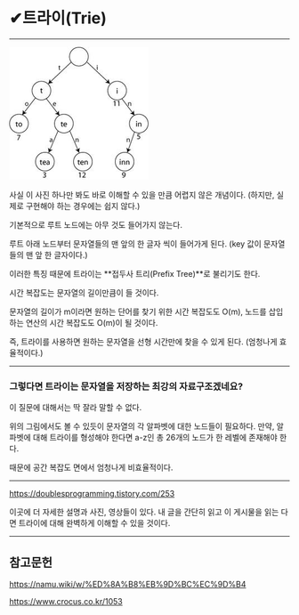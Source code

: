 # ✔트라이(Trie)

---

![trie](../assets/img/trie.jpg)

사실 이 사진 하나만 봐도 바로 이해할 수 있을 만큼 어렵지 않은 개념이다. (하지만, 실제로 구현해야 하는 경우에는 쉽지 않다.)

기본적으로 루트 노드에는 아무 것도 들어가지 않는다.

루트 아래 노드부터 문자열들의 맨 앞의 한 글자 씩이 들어가게 된다. (key 값이 문자열들의 맨 앞 한 글자이다.)

이러한 특징 때문에 트라이는 **접두사 트리(Prefix Tree)**로 불리기도 한다.

시간 복잡도는 문자열의 길이만큼이 들 것이다.

문자열의 길이가 m이라면 원하는 단어를 찾기 위한 시간 복잡도도 O(m), 노드를 삽입하는 연산의 시간 복잡도도 O(m)이 될 것이다.

즉, 트라이를 사용하면 원하는 문자열을 선형 시간만에 찾을 수 있게 된다. (엄청나게 효율적이다.)

---

### 그렇다면 트라이는 문자열을 저장하는 최강의 자료구조겠네요?

이 질문에 대해서는 딱 잘라 말할 수 없다.

위의 그림에서도 볼 수 있듯이 문자열의 각 알파벳에 대한 노드들이 필요하다. 만약, 알파벳에 대해 트라이를 형성해야 한다면 a-z인 총 26개의 노드가 한 레벨에 존재해야 한다.

때문에 공간 복잡도 면에서 엄청나게 비효율적이다.

---

https://doublesprogramming.tistory.com/253

이곳에 더 자세한 설명과 사진, 영상들이 있다. 내 글을 간단히 읽고 이 게시물을 읽는 다면 트라이에 대해 완벽하게 이해할 수 있을 것이다.

---

## 참고문헌

https://namu.wiki/w/%ED%8A%B8%EB%9D%BC%EC%9D%B4

https://www.crocus.co.kr/1053

